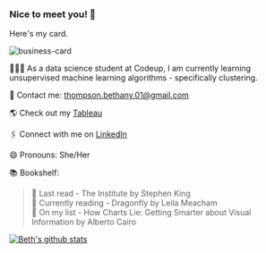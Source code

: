 ### Nice to meet you! 👋  

Here's my card.

![business-card](https://i.pinimg.com/originals/14/6c/8d/146c8d61749a8354cce9eb5345279cee.gif)  
  
👩🏼‍💻 As a data science student at Codeup, I am currently learning unsupervised machine learning algorithms - specifically clustering.  

📨  Contact me: thompson.bethany.01@gmail.com  

🌎  Check out my [Tableau](https://public.tableau.com/profile/thompson.bethany.01#!/)  

🖇  Connect with me on [LinkedIn](https://www.linkedin.com/in/bethany-thompson-068009142/)

😄  Pronouns: She/Her  

📚  Bookshelf: 
> 📔 Last read - The Institute by Stephen King  
> 📖 Currently reading - Dragonfly by Leila Meacham  
> 📄 On my list - How Charts Lie: Getting Smarter about Visual Information by Alberto Cairo  

[![Beth's github stats](https://github-readme-stats.vercel.app/api?username=ThompsonBethany01&theme=solarized-light)](https://github.com/ThompsonBethany01/github-readme-stats)
